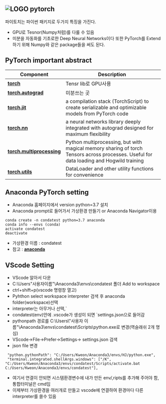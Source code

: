 ![**LOGO pytorch**](https://github.com/pytorch/pytorch/blob/master/docs/source/_static/img/pytorch-logo-dark.png)
--------------------------------------------------------------------------------
파이토치는 파이썬 패키지로 두가지 특징을 가진다.
- GPU로 Tesnor(Numpy처럼)를 다룰 수 있음
- 미분을 자동화를 기초로한 Deep Neural Networks이다
또한 PyTorch를 Extend하기 위해 Numpy와 같은 package들을 써도 된다.

## PyTorch important abstract
| Component | Description |
| ---- | --- |
| [**torch**](https://pytorch.org/docs/stable/torch.html) | Tensr lib로 GPU사용 |
| [**torch.autograd**](https://pytorch.org/docs/stable/autograd.html) | 미분쓰는 곳 |
| [**torch.jit**](https://pytorch.org/docs/stable/jit.html) | a compilation stack (TorchScript) to create serializable and optimizable models from PyTorch code  |
| [**torch.nn**](https://pytorch.org/docs/stable/nn.html) | a neural networks library deeply integrated with autograd designed for maximum flexibility |
| [**torch.multiprocessing**](https://pytorch.org/docs/stable/multiprocessing.html) | Python multiprocessing, but with magical memory sharing of torch Tensors across processes. Useful for data loading and Hogwild training |
| [**torch.utils**](https://pytorch.org/docs/stable/data.html) | DataLoader and other utility functions for convenience |

## Anaconda PyTorch setting
- Anaconda 홈페이지에서 version python=3.7 설치
- Anaconda prompt로 들어가서 가상환경 만들기 or Anaconda Navigator이용
``` linux
conda create -n condatest python=3.7 anaconda
conda info --envs (conda)
activate condatest
deactivate
```
- 가상환경 이름 : condatest
- 참고 : [**anaconda**](https://daily-error.tistory.com/14)

## VScode Setting
- VScode 알아서 다운
- C:\Users\"사용자이름"\Anaconda3\envs\condatest 폴더 Add to workspace
- ctrl+shift+p(vscode 명령창 열고)
- Pyhthon select workspace interpreter 검색 후 anaconda folder(workspace)선택
- interpreter는 아무거나 선택,`
- condatest(env)안에 .vscode가 생성이 되면 `settings.json으로 들어감
- pythonpath 경로를 C:\\Users\\"사용자 이름"\\Anaconda3\\envs\\condatest\\Scripts\\python.exe로 변경(역슬래쉬 2개 명심)
- VScode->File->Prefer->Settings-> settings.json 검색
- json file 변경 
``` linux
 "python.pythonPath": "C:/Users/Kweon/Anaconda3/envs/HJ/python.exe",
 "terminal.integrated.shellArgs.windows": ["/K", "C:/Users/Kweon/Anaconda3/envs/condatest/Scripts/activate.bat C:/Users/Kweon/Anaconda3/envs/condatest"], 
```
- 여기서 연결이 안되면 시스템환경변수에 내가 만든 env/,ripts를 추가해 주어야 함, 통합터미널은 cmd임
- 이제부터 가상환경을 여러개로 만들고 vscode에 연결하여 환경마다 다른 interpreter를 쓸수 있음

